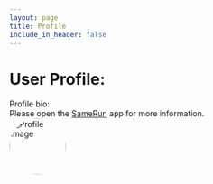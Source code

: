 ```yaml
---
layout: page
title: Profile
include_in_header: false
---
```

<h1>User Profile: <span id='nickname'></span></h1>
<div>Profile bio: <span id='profile_bio'></span></div>
<div>Please open the <a href="/">SameRun</a> app for more information.</div>
<img alt='Profile Image' id='image' style="
  width:100px;
  height:100px;
  object-fit:cover;
  border-radius:50%;
"/>

<script>
    function getSearchParameters() {
        var prmstr = window.location.search.substr(1);
        return prmstr != null && prmstr != "" ? transformToAssocArray(prmstr) : {};
    }
    function transformToAssocArray( prmstr ) {
        var params = {};
        var prmarr = prmstr.split("&");
        for ( var i = 0; i < prmarr.length; i++) {
            var tmparr = prmarr[i].split("=");
            params[tmparr[0]] = decodeURIComponent(tmparr[1]);
        }
        return params;
    }
    var params = getSearchParameters();
    document.getElementById("nickname").innerHTML = params.nickname.replace(/\+/g, " ");
    document.getElementById("profile_bio").innerHTML = params.profile_bio.replace(/\+/g, " ") ?? 'This user does not have a bio yet.';
    document.getElementById("image").src = params.picture;
</script>